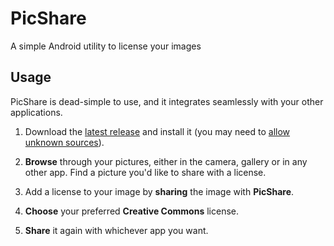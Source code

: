 # PicShare
A simple Android utility to license your images

## Usage

PicShare is dead-simple to use, and it integrates seamlessly with your other applications.

1. Download the [latest release](https://github.com/blorente/PicShare/releases) and install it (you may need to [allow unknown sources](http://www.androidcentral.com/allow-app-installs-unknown-sources)).

2. **Browse** through your pictures, either in the camera, gallery or in any other app. Find a picture you'd like to share with a license.

3. Add a license to your image by **sharing** the image with **PicShare**.

4. **Choose** your preferred **Creative Commons** license.

5. **Share** it again with whichever app you want.
